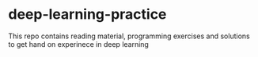 # deep-learning-practice
This repo contains reading material, programming exercises and solutions to get hand on experinece in deep learning
